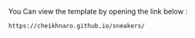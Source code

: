 You Can view the template by opening the link below :

    https://cheikhnaro.github.io/sneakers/  
